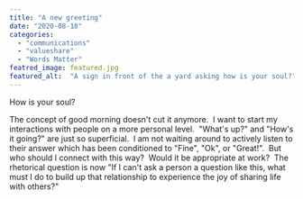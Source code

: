 ```yaml
---
title: "A new greeting"
date: "2020-08-18"
categories: 
  - "communications"
  - "valueshare"
  - "Words Matter"
featred_image: featured.jpg
featured_alt:  "A sign in front of the a yard asking how is your soul?"
---
```


How is your soul?

The concept of good morning doesn't cut it anymore.  I want to start my interactions with people on a more personal level.  "What's up?" and "How's it going?" are just so superficial.  I am not waiting around to actively listen to their answer which has been conditioned to "Fine", "Ok", or "Great!".  But who should I connect with this way?  Would it be appropriate at work?  The rhetorical question is now "If I can't ask a person a question like this, what must I do to build up that relationship to experience the joy of sharing life with others?"
